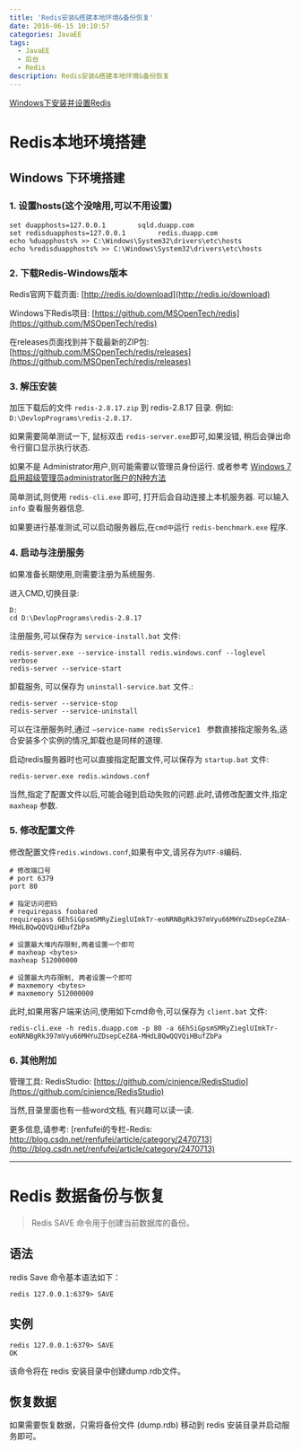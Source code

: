 ```yaml
---
title: 'Redis安装&搭建本地环境&备份恢复'
date: 2016-06-15 10:10:57
categories: JavaEE
tags:
  - JavaEE
  - 后台
  - Redis
description: Redis安装&搭建本地环境&备份恢复
---
```


[Windows下安装并设置Redis](http://blog.csdn.net/renfufei/article/details/38474435)



Redis本地环境搭建
==


## Windows 下环境搭建

### 1. 设置hosts(这个没啥用,可以不用设置)

	set duapphosts=127.0.0.1        sqld.duapp.com
	set redisduapphosts=127.0.0.1        redis.duapp.com
	echo %duapphosts% >> C:\Windows\System32\drivers\etc\hosts
	echo %redisduapphosts% >> C:\Windows\System32\drivers\etc\hosts

### 2. 下载Redis-Windows版本

Redis官网下载页面: [http://redis.io/download](http://redis.io/download)

Windows下Redis项目: [https://github.com/MSOpenTech/redis](https://github.com/MSOpenTech/redis)

在releases页面找到并下载最新的ZIP包: [https://github.com/MSOpenTech/redis/releases](https://github.com/MSOpenTech/redis/releases)

### 3. 解压安装

加压下载后的文件 `redis-2.8.17.zip` 到 redis-2.8.17 目录. 例如: `D:\DevlopPrograms\redis-2.8.17`.

如果需要简单测试一下, 鼠标双击 `redis-server.exe`即可,如果没错, 稍后会弹出命令行窗口显示执行状态. 

如果不是 Administrator用户,则可能需要以管理员身份运行. 或者参考 [Windows 7 启用超级管理员administrator账户的N种方法](http://tieba.baidu.com/p/1262871133)

简单测试,则使用 `redis-cli.exe` 即可, 打开后会自动连接上本机服务器. 可以输入 `info` 查看服务器信息.

如果要进行基准测试,可以启动服务器后,在`cmd中`运行 `redis-benchmark.exe` 程序.

### 4. 启动与注册服务

如果准备长期使用,则需要注册为系统服务.

进入CMD,切换目录:

	D:
	cd D:\DevlopPrograms\redis-2.8.17

注册服务,可以保存为 `service-install.bat` 文件:

	redis-server.exe --service-install redis.windows.conf --loglevel verbose
	redis-server --service-start

卸载服务, 可以保存为 `uninstall-service.bat` 文件.: 

	redis-server --service-stop
	redis-server --service-uninstall

可以在注册服务时,通过 `–service-name redisService1 ` 参数直接指定服务名,适合安装多个实例的情况,卸载也是同样的道理.

启动redis服务器时也可以直接指定配置文件,可以保存为 `startup.bat` 文件:

	redis-server.exe redis.windows.conf


当然,指定了配置文件以后,可能会碰到启动失败的问题.此时,请修改配置文件,指定 `maxheap` 参数.

### 5. 修改配置文件

修改配置文件`redis.windows.conf`,如果有中文,请另存为`UTF-8`编码.

	# 修改端口号
	# port 6379
	port 80

	# 指定访问密码
	# requirepass foobared
	requirepass 6EhSiGpsmSMRyZieglUImkTr-eoNRNBgRk397mVyu66MHYuZDsepCeZ8A-MHdLBQwQQVQiHBufZbPa

	# 设置最大堆内存限制,两者设置一个即可
	# maxheap <bytes>
	maxheap 512000000
	
	# 设置最大内存限制, 两者设置一个即可
	# maxmemory <bytes>
	# maxmemory 512000000

此时,如果用客户端来访问,使用如下cmd命令,可以保存为 `client.bat` 文件:

	redis-cli.exe -h redis.duapp.com -p 80 -a 6EhSiGpsmSMRyZieglUImkTr-eoNRNBgRk397mVyu66MHYuZDsepCeZ8A-MHdLBQwQQVQiHBufZbPa


### 6. 其他附加

管理工具: RedisStudio: [https://github.com/cinience/RedisStudio](https://github.com/cinience/RedisStudio)

当然,目录里面也有一些word文档, 有兴趣可以读一读.

更多信息,请参考: [renfufei的专栏-Redis: http://blog.csdn.net/renfufei/article/category/2470713](http://blog.csdn.net/renfufei/article/category/2470713)


---

# Redis 数据备份与恢复

>Redis SAVE 命令用于创建当前数据库的备份。


## 语法
redis Save 命令基本语法如下：

	redis 127.0.0.1:6379> SAVE 

## 实例

	redis 127.0.0.1:6379> SAVE 
	OK
该命令将在 redis 安装目录中创建dump.rdb文件。

## 恢复数据
如果需要恢复数据，只需将备份文件 (dump.rdb) 移动到 redis 安装目录并启动服务即可。
